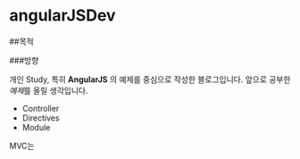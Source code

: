 angularJSDev
============

##목적

###방향

개인 Study, 특히 **AngularJS** 의 예제를 중심으로 작성한 블로그입니다.
앞으로 공부한 *예제*를 올릴 생각입니다.

- Controller
- Directives
- Module

MVC는 
